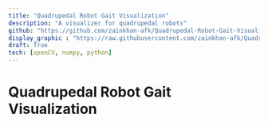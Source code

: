 ```yaml
---
title: "Quadrupedal Robot Gait Visualization"
description: "A visualizer for quadrupedal robots"
github: "https://github.com/zainkhan-afk/Quadrupedal-Robot-Gait-Visualization"
display_graphic : "https://raw.githubusercontent.com/zainkhan-afk/Quadrupedal-Robot-Gait-Visualization/refs/heads/main/media/gait_trot_medium.gif"
draft: True
tech: [openCV, numpy, python]
---
```



# Quadrupedal Robot Gait Visualization
